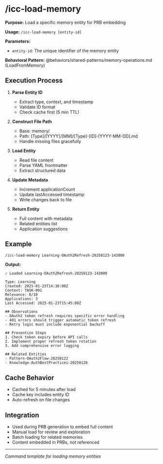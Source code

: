 # /icc-load-memory

**Purpose:** Load a specific memory entity for PRB embedding

**Usage:** `/icc-load-memory [entity-id]`

**Parameters:**
- `entity-id`: The unique identifier of the memory entity

**Behavioral Pattern:** @behaviors/shared-patterns/memory-operations.md (LoadFromMemory)

## Execution Process

1. **Parse Entity ID**
   - Extract type, context, and timestamp
   - Validate ID format
   - Check cache first (5 min TTL)

2. **Construct File Path**
   - Base: memory/
   - Path: [Type]/[YYYY]/[MM]/[Type]-[ID]-[YYYY-MM-DD].md
   - Handle missing files gracefully

3. **Load Entity**
   - Read file content
   - Parse YAML frontmatter
   - Extract structured data

4. **Update Metadata**
   - Increment applicationCount
   - Update lastAccessed timestamp
   - Write changes back to file

5. **Return Entity**
   - Full content with metadata
   - Related entities list
   - Application suggestions

## Example

```bash
/icc-load-memory Learning-OAuth2Refresh-20250123-143000
```

**Output:**
```
✓ Loaded Learning-OAuth2Refresh-20250123-143000

Type: Learning
Created: 2025-01-23T14:30:00Z
Context: TASK-001
Relevance: 8/10
Applications: 3
Last Accessed: 2025-01-23T15:45:00Z

## Observations
- OAuth2 token refresh requires specific error handling
- 401 errors should trigger automatic token refresh
- Retry logic must include exponential backoff

## Prevention Steps
1. Check token expiry before API calls
2. Implement proper refresh token rotation
3. Add comprehensive error logging

## Related Entities
- Pattern-OAuth2Flow-20250122
- Knowledge-AuthBestPractices-20250120
```

## Cache Behavior
- Cached for 5 minutes after load
- Cache key includes entity ID
- Auto-refresh on file changes

## Integration
- Used during PRB generation to embed full content
- Manual load for review and exploration
- Batch loading for related memories
- Content embedded in PRBs, not referenced

---
*Command template for loading memory entities*